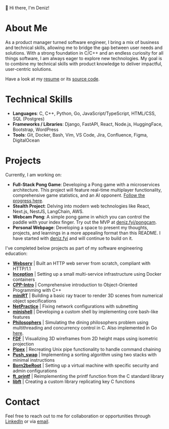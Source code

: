 👋 Hi there, I'm Deniz!

# About Me
As a product manager turned software engineer, I bring a mix of business and technical skills, allowing me to bridge the gap between user needs and solutions. With a strong foundation in C/C++ and an endless curiosity for all things software, I am always eager to explore new technologies. My goal is to combine my technical skills with product knowledge to deliver impactful, user-centric solutions.

Have a look at my [resume](https://github.com/deniz-oezdemir/resume/raw/main/deniz_oezdemir_resume.pdf) or its [source code](https://github.com/deniz-oezdemir/resume/raw/main/deniz_oezdemir_resume.tex).

# Technical Skills
- **Languages**: C, C++, Python, Go, JavaScript/TypeScript, HTML/CSS, SQL (Postgres)
- **Frameworks / Libraries**: Django, FastAPI, React, Node.js, HuggingFace, Bootstrap, WordPress
- **Tools**: Git, Docker, Bash, Vim, VS Code, Jira, Confluence, Figma, DigitalOcean

# Projects
Currently, I am working on:
- **Full-Stack Pong Game**: Developing a Pong game with a microservices architecture. This project will feature real-time multiplayer functionality, comprehensive game statistics, and an AI opponent. [Follow the progress here](https://github.com/deniz-oezdemir/Transcendence).
- **Stealth Project**: Delving into modern web technologies like React, Next.js, NestJS, LangChain, AWS.
- **Webcam Pong**: A simple pong game in which you can control the paddle with your index finger. Try out the MVP at [deniz.fyi/pongcam](https://deniz.fyi/pongcam).
- **Personal Webpage**: Developing a space to present my thoughts, projects, and learnings in a more appealing format than this README. I have started with [deniz.fyi](https://deniz.fyi) and will continue to build on it.

I've completed below projects as part of my software engineering education:
- **[Webserv](https://github.com/deniz-oezdemir/Webserv)** | Built an HTTP web server from scratch, compliant with HTTP/1.1
- **[Inception](https://github.com/deniz-oezdemir/Inception)** | Setting up a small multi-service infrastructure using Docker containers
- **[CPP-Intro](https://github.com/deniz-oezdemir/CPP-Intro)** | Comprehensive introduction to Object-Oriented Programming with C++
- **[miniRT](https://github.com/deniz-oezdemir/miniRT)** | Building a basic ray tracer to render 3D scenes from numerical object specifications
- **[NetPractice](https://github.com/deniz-oezdemir/NetPractice)** | Fixing network configurations with subnetting
- **[minishell](https://github.com/deniz-oezdemir/Minishell)** | Developing a custom shell by implementing core bash-like features
- **[Philosophers](https://github.com/deniz-oezdemir/Philosophers)** | Simulating the dining philosophers problem using multithreading and concurrency control in C. Also implemented in Go [here](https://github.com/deniz-oezdemir/philo).
- **[FDF](https://github.com/deniz-oezdemir/FDF)** | Visualizing 3D wireframes from 2D height maps using isometric projection
- **[Pipex](https://github.com/deniz-oezdemir/Pipex)** | Recreating Unix pipe functionality to handle command chaining
- **[Push_swap](https://github.com/deniz-oezdemir/Push_swap)** | Implementing a sorting algorithm using two stacks with minimal instructions
- **[Born2beRoot](https://github.com/deniz-oezdemir/Born2beRoot)** | Setting up a virtual machine with specific security and admin configurations
- **[ft_printf](https://github.com/deniz-oezdemir/ft_printf)** | Reimplementing the printf function from the C standard library
- **[libft](https://github.com/deniz-oezdemir/libft)** | Creating a custom library replicating key C functions

# Contact
Feel free to reach out to me for collaboration or opportunities through [LinkedIn](https://www.linkedin.com/in/denizoezdemir/) or via [email](mailto:heydeniz@proton.me).
